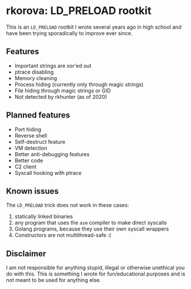 # rkorova: LD_PRELOAD rootkit
This is an `LD_PRELOAD` rootkit I wrote several years ago in high school and have been trying sporadically to improve ever since. 

## Features 
- Important strings are xor'ed out 
- ptrace disabling  
- Memory cleaning 
- Process hiding (currently only through magic strings) 
- File hiding through magic strings or GID 
- Not detected by rkhunter (as of 2020) 

## Planned features 
- Port hiding 
- Reverse shell 
- Self-destruct feature
- VM detection 
- Better anti-debugging features
- Better code 
- C2 client 
- Syscall hooking with ptrace

## Known issues 
The `LD_PRELOAD` trick does not work in these cases: 
1. statically linked binaries 
2. any program that uses the `asm` compiler to make direct syscalls 
3. Golang programs, because they use their own syscall wrappers
4. Constructors are not multithread-safe :(

## Disclaimer 
I am not responsible for anything stupid, illegal or otherwise unethical you do with this. This is something I wrote for fun/educational purposes and is not meant to be used for anything else. 

